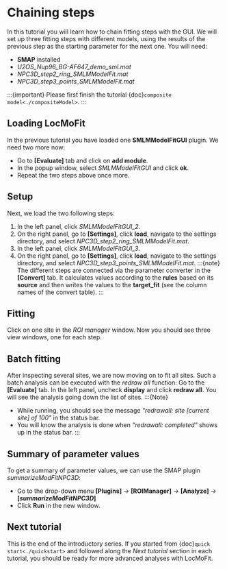 # Chaining steps

In this tutorial you will learn how to chain fitting steps with the GUI. We will set up three fitting steps with different models, using the results of the previous step as the starting parameter for the next one. You will need:
* **SMAP** installed
* _U2OS_Nup96_BG-AF647_demo_sml.mat_
* _NPC3D_step2_ring_SMLMModelFit.mat_
* _NPC3D_step3_points_SMLMModelFit.mat_

:::{important}
Please first finish the tutorial {doc}`composite model<./compositeModel>`.
:::

## Loading LocMoFit
In the previous tutorial you have loaded one **SMLMModelFitGUI** plugin. We need two more now:
* Go to **[Evaluate]** tab and click on **add module**.
* In the popup window, select _SMLMModelFitGUI_ and click **ok**.
* Repeat the two steps above once more.

## Setup
Next, we load the two following steps:
1. In the left panel, click *SMLMModelFitGUI_2*.
2. On the right panel, go to **[Settings]**, click **load**, navigate to the settings directory, and select *NPC3D_step2_ring_SMLMModelFit.mat*.
3. In the left panel, click *SMLMModelFitGUI_3*.
4. On the right panel, go to **[Settings]**, click **load**, navigate to the settings directory, and select *NPC3D_step3_points_SMLMModelFit.mat*.
:::{note}
The different steps are connected via the parameter converter in the **[Convert]** tab. It calculates values according to the **rules** based on its **source** and then writes the values to the **target_fit** (see the column names of the convert table).
:::

## Fitting
Click on one site in the _ROI manager_ window. Now you should see three view windows, one for each step.

## Batch fitting
After inspecting several sites, we are now moving on to fit all sites. Such a batch analysis can be executed with the _redraw all_ function:
Go to the **[Evaluate]** tab. In the left panel, uncheck **display** and click **redraw all**. You will see the analysis going down the list of sites.
:::{Note}
* While running, you should see the message _"redrawall: site [current site] of 100"_ in the status bar.
* You will know the analysis is done when _"redrawall: completed"_ shows up in the status bar.
:::

## Summary of parameter values
To get a summary of parameter values, we can use the SMAP plugin _summarizeModFitNPC3D_:
* Go to the drop-down menu **[Plugins]** -> **[ROIManager]** -> **[Analyze]** -> **[_summarizeModFitNPC3D_]**
* Click **Run** in the new window.

## Next tutorial
This is the end of the introductory series. If you started from {doc}`quick start<./quickstart>` and followed along the _Next tutorial_ section in each tutorial, you should be ready for more advanced analyses with LocMoFit.
